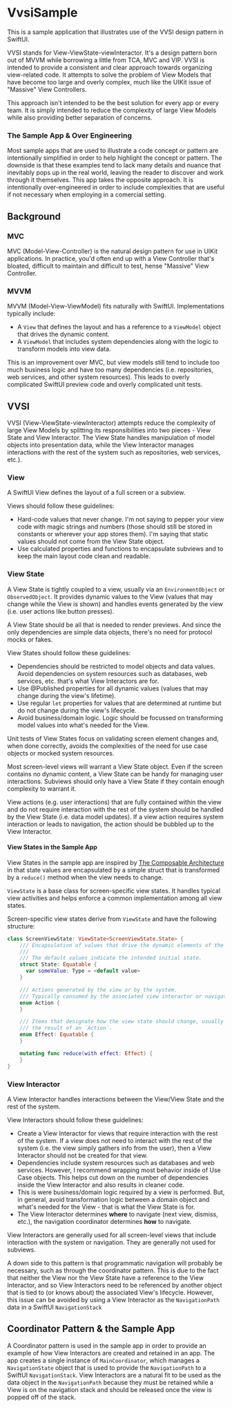 # VvsiSample
This is a sample application that illustrates use of the VVSI design pattern in SwiftUI.

VVSI stands for View-ViewState-viewInteractor. It's a design pattern born out of MVVM while borrowing a little from TCA, MVC and VIP. VVSI is intended to provide a consistent and clear approach towards organizing view-related code. It attempts to solve the problem of View Models that have become too large and overly complex, much like the UIKit issue of "Massive" View Controllers.

This approach isn't intended to be the best solution for every app or every team. It is simply intended to reduce the complexity of large View Models while also providing better separation of concerns.

### The Sample App & Over Engineering
Most sample apps that are used to illustrate a code concept or pattern are intentionally simplified in order to help highlight the concept or pattern. The downside is that these examples tend to lack many details and nuance that inevitably pops up in the real world, leaving the reader to discover and work through it themselves. This app takes the opposite approach. It is intentionally over-engineered in order to include complexities that are useful if not necessary when employing in a comercial setting.

## Background

### MVC
MVC (Model-View-Controller) is the natural design pattern for use in UIKit applications. In practice, you'd often end up with a View Controller that's bloated, difficult to maintain and difficult to test, hense "Massive" View Controller.

### MVVM
MVVM (Model-View-ViewModel) fits naturally with SwiftUI. Implementations typically include:

- A `View` that defines the layout and has a reference to a `ViewModel` object that drives the dynamic content.
- A `ViewModel` that includes system dependencies along with the logic to transform models into view data.

This is an improvement over MVC, but view models still tend to include too much business logic and have too many dependencies (i.e. repositories, web services, and other system resources). This leads to overly complicated SwiftUI preview code and overly complicated unit tests.

## VVSI
VVSI (View-ViewState-viewInteractor) attempts reduce the complexity of large View Models by splitting its responsibilities into two pieces - View State and View Interactor. The View State handles manipulation of model objects into presentation data, while the View Interactor manages interactions with the rest of the system such as repositories, web services, etc.).

### View
A SwiftUI View defines the layout of a full screen or a subview.

Views should follow these guidelines:

- Hard-code values that never change. I'm not saying to pepper your view code with magic strings and numbers (those should still be stored in constants or wherever your app stores them). I'm saying that static values should not come from the View State object.
- Use calculated properties and functions to encapsulate subviews and to keep the main layout code clean and readable.

### View State
A View State is tightly coupled to a view, usually via an `EnvironmentObject` or `ObservedObject`. It provides dynamic values to the View (values that may change while the View is shown) and handles events generated by the view (i.e. user actions like button presses).

A View State should be all that is needed to render previews. And since the only dependencies are simple data objects, there's no need for protocol mocks or fakes.

View States should follow these guidelines:

- Dependencies should be restricted to model objects and data values. Avoid dependencies on system resources such as databases, web services, etc. that's what View Interactors are for.
- Use @Published properties for all dynamic values (values that may change during the view's lifetime).
- Use regular `let` properties for values that are determined at runtime but do not change during the view's lifecycle.
- Avoid business/domain logic. Logic should be focussed on transforming model values into what's needed for the View.

Unit tests of View States focus on validating screen element changes and, when done correctly, avoids the complexities of the need for use case objects or mocked system resources.

Most screen-level views will warrant a View State object. Even if the screen contains no dynamic content, a View State can be handy for managing user interactions. Subviews should only have a View State if they contain enough complexity to warrant it.

View actions (e.g. user interactions) that are fully contained within the view and do not require interaction with the rest of the system should be handled by the View State (i.e. data model updates). If a view action requires system interaction or leads to navigation, the action should be bubbled up to the View Interactor.

#### View States in the Sample App
View States in the sample app are inspired by [The Composable Architecture](https://github.com/pointfreeco/swift-composable-architecture) in that state values are encapsulated by a simple struct that is transformed by a `reduce()` method when the view needs to change.

`ViewState` is a base class for screen-specific view states. It handles typical view activities and helps enforce a common implementation among all view states.

Screen-specific view states derive from `ViewState` and have the following structure:
```swift
class ScreenViewState: ViewState<ScreenViewState.State> {
    /// Encapsulation of values that drive the dynamic elements of the associated view.
    ///
    /// The default values indicate the intended initial state.
    struct State: Equatable {
      var someValue: Type = <default value>
    }

    /// Actions generated by the view or by the system.
    /// Typically consumed by the associated view interactor or navigation coordinator.
    enum Action {
    }

    /// Items that designate how the view state should change, usually
    /// the result of an `Action`.
    enum Effect: Equatable {
    }

    mutating func reduce(with effect: Effect) {
    }
}
```

### View Interactor
A View Interactor handles interactions between the View/View State and the rest of the system.

View Interactors should follow these guidelines:

- Create a View Interactor for views that require interaction with the rest of the system. If a view does not need to interact with the rest of the system (i.e. the view simply gathers info from the user), then a View Interactor should not be created for that view.
- Dependencies include system resources such as databases and web services. However, I recommend wrapping most behavior inside of Use Case objects. This helps cut down on the number of dependencies inside the View Interactor and also results in cleaner code.
- This is were business/domain logic required by a view is performed. But, in general, avoid transformation logic between a domain object and what's needed for the View - that is what the View State is for.
- The View Interactor determines **where** to navigate (next view, dismiss, etc.), the navigation coordinator determines **how** to navigate.

View Interactors are generally used for all screen-level views that include interaction with the system or navigation. They are generally not used for subviews.

A down side to this pattern is that programmatic navigation will probably be necessary, such as through the coordinator pattern. This is due to the fact that neither the View nor the View State have a reference to the View Interactor, and so View Interactors need to be referenced by another object that is tied to (or knows about) the associated View's lifecycle. However, this issue can be avoided by using a View Interactor as the `NavigationPath` data in a SwiftUI `NavigationStack`

## Coordinator Pattern & the Sample App

A Coordinator pattern is used in the sample app in order to provide an example of how View Interactors are created and retained in an app. The app creates a single instance of `MainCoordinator`, which manages a `NavigationState` object that is used to provide the `NavigationPath` to a SwiftUI `NavigationStack`. View Interactors are a natural fit to be used as the data object in the `NavigationPath` because they must be retained while a View is on the navigation stack and should be released once the view is popped off of the stack.
